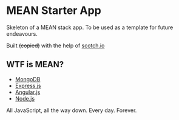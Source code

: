 MEAN Starter App
================

Skeleton of a MEAN stack app.  To be used as a template for future endeavours.

Built ~~(copied)~~ with the help of [scotch.io](http://scotch.io/bar-talk/setting-up-a-mean-stack-single-page-application)

## WTF is MEAN?
+ [MongoDB](https://www.mongodb.org/)
+ [Express.js](http://expressjs.com/)
+ [Angular.js](https://angularjs.org/)
+ [Node.js](http://nodejs.org/)

All JavaScript, all the way down.  Every day.  Forever.
